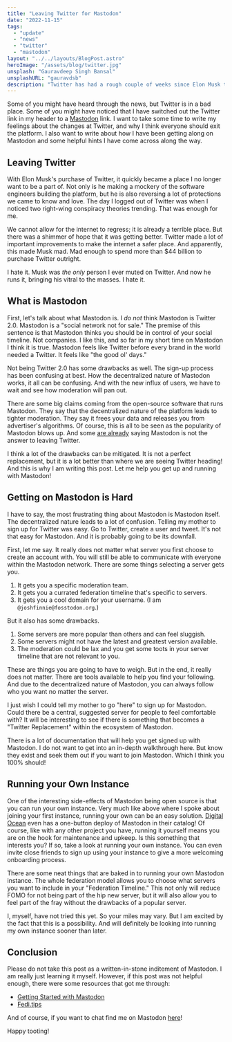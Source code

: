 ```yaml
---
title: "Leaving Twitter for Mastodon"
date: "2022-11-15"
tags:
  - "update"
  - "news"
  - "twitter"
  - "mastodon"
layout: "../../layouts/BlogPost.astro"
heroImage: "/assets/blog/twitter.jpg"
unsplash: "Gauravdeep Singh Bansal"
unsplashURL: "gauravdsb"
description: "Twitter has had a rough couple of weeks since Elon Musk took over. I feel like it is time this tweeter flew the coup and found a new place to build a community. This post talks briefly about what Mastodon is and how I set myself up for success."
---
```


Some of you might have heard through the news, but Twitter is in a bad place.
Some of you might have noticed that I have switched out the Twitter link in my header to a [Mastodon](https://joinmastodon.org/) link.
I want to take some time to write my feelings about the changes at Twitter, and why I think everyone should exit the platform.
I also want to write about how I have been getting along on Mastodon and some helpful hints I have come across along the way.

## Leaving Twitter

With Elon Musk's purchase of Twitter, it quickly became a place I no longer want to be a part of.
Not only is he making a mockery of the software engineers building the platform, but he is also reversing a lot of protections we came to know and love.
The day I logged out of Twitter was when I noticed two right-wing conspiracy theories trending.
That was enough for me.

We cannot allow for the internet to regress; it is already a terrible place.
But there was a shimmer of hope that it was getting better.
Twitter made a lot of important improvements to make the internet a safer place.
And apparently, this made Musk mad.
Mad enough to spend more than $44 billion to purchase Twitter outright.

I hate it.
Musk was _the only_ person I ever muted on Twitter.
And now he runs it, bringing his vitral to the masses.
I hate it.

## What is Mastodon

First, let's talk about what Mastodon is.
I _do not_ think Mastodon is Twitter 2.0.
Mastodon is a "social network not for sale."
The premise of this sentence is that Mastodon thinks you should be in control of your social timeline.
Not companies.
I like this, and so far in my short time on Mastodon I think it is true.
Mastodon feels like Twitter before every brand in the world needed a Twitter.
It feels like "the good ol' days."

Not being Twitter 2.0 has some drawbacks as well.
The sign-up process has been confusing at best.
How the decentralized nature of Mastodon works, it all can be confusing.
And with the new influx of users, we have to wait and see how moderation will pan out.

There are some big claims coming from the open-source software that runs Mastodon.
They say that the decentralized nature of the platform leads to tighter moderation.
They say it frees your data and releases you from advertiser's algorithms.
Of course, this is all to be seen as the popularity of Mastodon blows up.
And some [are already](https://lucumr.pocoo.org/2022/11/14/scaling-mastodon/) saying Mastodon is not the answer to leaving Twitter.

I think a lot of the drawbacks can be mitigated.
It is not a perfect replacement, but it is a lot better than where we are seeing Twitter heading!
And this is why I am writing this post.
Let me help you get up and running with Mastodon!

## Getting on Mastodon is Hard

I have to say, the most frustrating thing about Mastodon is Mastodon itself.
The decentralized nature leads to a lot of confusion.
Telling my mother to sign up for Twitter was easy.
Go to Twitter, create a user and tweet.
It's not that easy for Mastodon.
And it is probably going to be its downfall.

First, let me say.
It really does not matter what server you first choose to create an account with.
You will still be able to communicate with everyone within the Mastodon network.
There are some things selecting a server gets you.

1. It gets you a specific moderation team.
2. It gets you a currated federation timeline that's specific to servers.
3. It gets you a cool domain for your username. (I am `@joshfinnie@fosstodon.org`.)

But it also has some drawbacks.

1. Some servers are more popular than others and can feel sluggish.
2. Some servers might not have the latest and greatest version available.
3. The moderation could be lax and you get some toots in your server timeline that are not relevant to you.

These are things you are going to have to weigh.
But in the end, it really does not matter.
There are tools available to help you find your following.
And due to the decentralized nature of Mastodon, you can always follow who you want no matter the server.

I just wish I could tell my mother to go "here" to sign up for Mastodon.
Could there be a central, suggested server for people to feel comfortable with?
It will be interesting to see if there is something that becomes a "Twitter Replacement" within the ecosystem of Mastodon.

There is a lot of documentation that will help you get signed up with Mastodon.
I do not want to get into an in-depth walkthrough here.
But know they exist and seek them out if you want to join Mastodon.
Which I think you 100% should!

## Running your Own Instance

One of the interesting side-effects of Mastodon being open source is that you can run your own instance.
Very much like above where I spoke about joining your first instance, running your own can be an easy solution.
[Digital Ocean](https://docs.digitalocean.com/products/marketplace/catalog/mastodon/) even has a one-button deploy of Mastodon in their catalog!
Of course, like with any other project you have, running it yourself means you are on the hook for maintenance and upkeep.
Is this something that interests you?
If so, take a look at running your own instance.
You can even invite close friends to sign up using your instance to give a more welcoming onboarding process.

There are some neat things that are baked in to running your own Mastodon instance.
The whole federation model allows you to choose what servers you want to include in your "Federation Timeline."
This not only will reduce FOMO for not being part of the hip new server, but it will also allow you to feel part of the fray without the drawbacks of a popular server.

I, myself, have not tried this yet.
So your miles may vary.
But I am excited by the fact that this is a possibility.
And will definitely be looking into running my own instance sooner than later.

## Conclusion

Please do not take this post as a written-in-stone inditement of Mastodon.
I am really just learning it myself.
However, if this post was not helpful enough, there were some resources that got me through:

- [Getting Started with Mastodon](https://kevquirk.com/getting-started-with-mastodon/)
- [Fedi.tips](https://fedi.tips/)

And of course, if you want to chat find me on Mastodon [here](https://fosstodon.org/@joshfinnie)!

Happy tooting!
